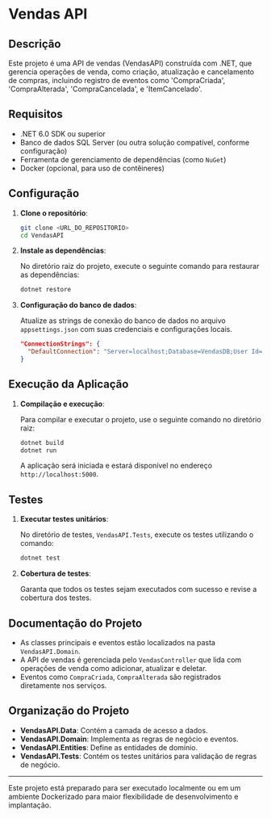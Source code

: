 
# Vendas API

## Descrição

Este projeto é uma API de vendas (VendasAPI) construída com .NET, que gerencia operações de venda, como criação, atualização e cancelamento de compras, incluindo registro de eventos como 'CompraCriada', 'CompraAlterada', 'CompraCancelada', e 'ItemCancelado'.

## Requisitos

- .NET 6.0 SDK ou superior
- Banco de dados SQL Server (ou outra solução compatível, conforme configuração)
- Ferramenta de gerenciamento de dependências (como `NuGet`)
- Docker (opcional, para uso de contêineres)
  
## Configuração

1. **Clone o repositório**:

   ```bash
   git clone <URL_DO_REPOSITORIO>
   cd VendasAPI
   ```

2. **Instale as dependências**:

   No diretório raiz do projeto, execute o seguinte comando para restaurar as dependências:

   ```bash
   dotnet restore
   ```

3. **Configuração do banco de dados**:

   Atualize as strings de conexão do banco de dados no arquivo `appsettings.json` com suas credenciais e configurações locais.

   ```json
   "ConnectionStrings": {
     "DefaultConnection": "Server=localhost;Database=VendasDB;User Id=SA;Password=<YourPassword>;"
   }
   ```

## Execução da Aplicação

1. **Compilação e execução**:

   Para compilar e executar o projeto, use o seguinte comando no diretório raiz:

   ```bash
   dotnet build
   dotnet run
   ```

   A aplicação será iniciada e estará disponível no endereço `http://localhost:5000`.

## Testes

1. **Executar testes unitários**:

   No diretório de testes, `VendasAPI.Tests`, execute os testes utilizando o comando:

   ```bash
   dotnet test
   ```

2. **Cobertura de testes**:

   Garanta que todos os testes sejam executados com sucesso e revise a cobertura dos testes.

## Documentação do Projeto

- As classes principais e eventos estão localizados na pasta `VendasAPI.Domain`.
- A API de vendas é gerenciada pelo `VendasController` que lida com operações de venda como adicionar, atualizar e deletar.
- Eventos como `CompraCriada`, `CompraAlterada` são registrados diretamente nos serviços.

## Organização do Projeto

- **VendasAPI.Data**: Contém a camada de acesso a dados.
- **VendasAPI.Domain**: Implementa as regras de negócio e eventos.
- **VendasAPI.Entities**: Define as entidades de domínio.
- **VendasAPI.Tests**: Contém os testes unitários para validação de regras de negócio.

---

Este projeto está preparado para ser executado localmente ou em um ambiente Dockerizado para maior flexibilidade de desenvolvimento e implantação.
